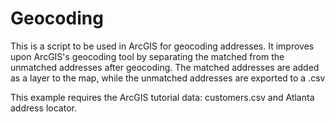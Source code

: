 # Geocoding

This is a script to be used in ArcGIS for geocoding addresses.
It improves upon ArcGIS's geocoding tool by separating the matched 
from the unmatched addresses after geocoding.
The matched addresses are added as a layer to the map,
while the unmatched addresses are exported to a .csv

This example requires the ArcGIS tutorial data: customers.csv and Atlanta address locator.
